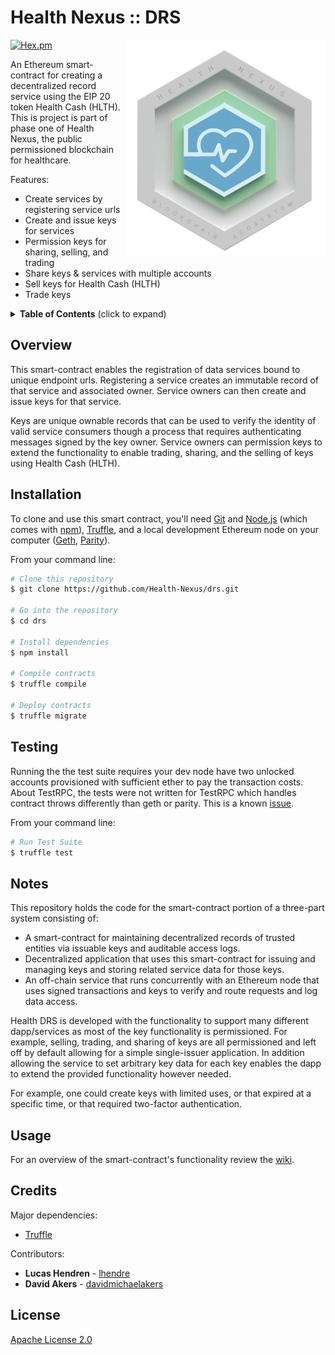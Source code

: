 # Health Nexus :: DRS
[![Hex.pm](https://img.shields.io/hexpm/l/plug.svg?style=flat-square)](https://github.com/Health-Nexus/drs/blob/master/LICENSE)
<img align="right" src="./assets/HN_token_transparent.png?raw=true" height="348">

An Ethereum smart-contract for creating a decentralized record service using the EIP 20 token Health Cash (HLTH). This is project is part of phase one of Health Nexus, the public permissioned blockchain for healthcare.<br>

Features:

* Create services by registering service urls
* Create and issue keys for services
* Permission keys for sharing, selling, and trading
* Share keys & services with multiple accounts
* Sell keys for Health Cash (HLTH)
* Trade keys

<details>
<summary><strong>Table of Contents</strong> (click to expand)</summary>

* [Overview](#overview)
* [Installation](#installation)
* [Testing](#️testing)
* [Notes](#notes)
* [Usage](#usage)
* [Credits](#️credits)
* [License](#license)
</details>

## Overview

This smart-contract enables the registration of data services bound to unique endpoint urls. Registering a service creates an immutable record of that service and associated owner. Service owners can then create and issue keys for that service.

Keys are unique ownable records that can be used to verify the identity of valid service consumers though a process that requires authenticating messages signed by the key owner. Service owners can permission keys to extend the functionality to enable trading, sharing, and the selling of keys using Health Cash (HLTH).


## Installation

To clone and use this smart contract, you'll need [Git](https://git-scm.com) and [Node.js](https://nodejs.org/en/download/) (which comes with [npm](http://npmjs.com)), [Truffle](http://truffleframework.com/), and a local development Ethereum node on your computer ([Geth](https://github.com/ethereum/go-ethereum), [Parity](https://github.com/paritytech/parity)).

From your command line:

```bash
# Clone this repository
$ git clone https://github.com/Health-Nexus/drs.git

# Go into the repository
$ cd drs

# Install dependencies
$ npm install

# Compile contracts
$ truffle compile

# Deploy contracts
$ truffle migrate
```

## Testing

Running the the test suite requires your dev node have two unlocked accounts provisioned with sufficient ether to pay the transaction costs. About TestRPC, the tests were not written for TestRPC which handles contract throws differently than geth or parity. This is a known [issue](https://github.com/ethereumjs/testrpc/issues/39).

From your command line:

```bash
# Run Test Suite
$ truffle test
```

## Notes

This repository holds the code for the smart-contract portion of a three-part system consisting of:

* A smart-contract for maintaining decentralized records of trusted entities via issuable keys and auditable access logs.
* Decentralized application that uses this smart-contract for issuing and managing keys and storing related service data for those keys.
* An off-chain service that runs concurrently with an Ethereum node that uses signed transactions and keys to verify and route requests and log data access.

Health DRS is developed with the functionality to support many different dapp/services as most of the key functionality is permissioned. For example, selling, trading, and sharing of keys are all permissioned and left off by default allowing for a simple single-issuer application. In addition allowing the service to set arbitrary key data for each key enables the dapp to extend the provided functionality however needed.

For example, one could create keys with limited uses, or that expired at a specific time, or that required two-factor authentication.

## Usage

For an overview of the smart-contract's functionality review the [wiki](https://github.com/Health-Nexus/drs/wiki).

## Credits

Major dependencies:

* [Truffle](https://github.com/trufflesuite/truffle)

Contributors:

* **Lucas Hendren** - [lhendre](https://github.com/lhendre)
* **David Akers** - [davidmichaelakers](https://github.com/davidmichaelakers)

## License

[Apache License 2.0](https://github.com/Health-Nexus/drs/blob/master/LICENSE)

